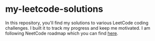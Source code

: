 # my-leetcode-solutions

In this repository, you'll find my solutions to various LeetCode coding challenges. I built it to track my progress and keep me motivated.
I am following NeetCode roadmap which you can find [here](https://neetcode.io/roadmap).
